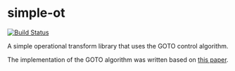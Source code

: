 # simple-ot
[![Build Status](https://travis-ci.com/rclarey/simple-ot.svg?branch=master)](https://travis-ci.com/rclarey/simple-ot)

A simple operational transform library that uses the GOTO control algorithm.

The implementation of the GOTO algorithm was written based on [this paper](https://dl.acm.org/citation.cfm?id=289469).
